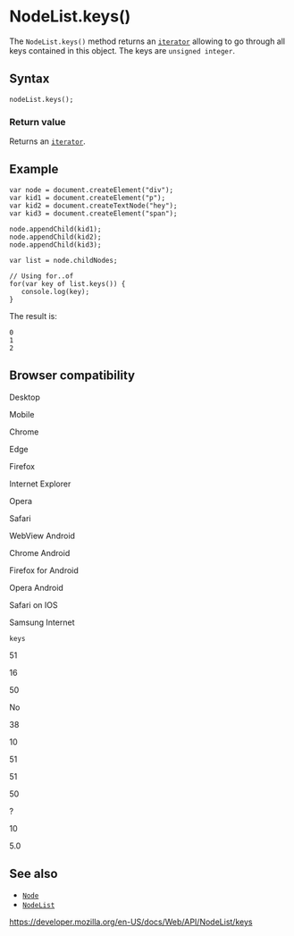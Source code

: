 # NodeList.keys()

The `NodeList.keys()` method returns an [`iterator`](https://developer.mozilla.org/en-US/docs/Web/JavaScript/Reference/Iteration_protocols) allowing to go through all keys contained in this object. The keys are `unsigned integer`.

## Syntax

    nodeList.keys();

### Return value

Returns an [`iterator`](https://developer.mozilla.org/en-US/docs/Web/JavaScript/Reference/Iteration_protocols).

## Example

    var node = document.createElement("div");
    var kid1 = document.createElement("p");
    var kid2 = document.createTextNode("hey");
    var kid3 = document.createElement("span");

    node.appendChild(kid1);
    node.appendChild(kid2);
    node.appendChild(kid3);

    var list = node.childNodes;

    // Using for..of
    for(var key of list.keys()) {
       console.log(key);
    }

The result is:

    0
    1
    2

## Browser compatibility

Desktop

Mobile

Chrome

Edge

Firefox

Internet Explorer

Opera

Safari

WebView Android

Chrome Android

Firefox for Android

Opera Android

Safari on IOS

Samsung Internet

`keys`

51

16

50

No

38

10

51

51

50

?

10

5.0

## See also

- [`Node`](../node)
- [`NodeList`](../nodelist)

<a href="https://developer.mozilla.org/en-US/docs/Web/API/NodeList/keys" class="_attribution-link">https://developer.mozilla.org/en-US/docs/Web/API/NodeList/keys</a>
